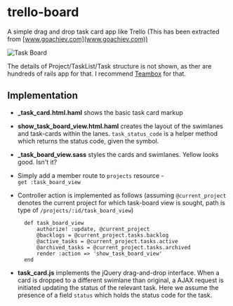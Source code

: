trello-board
============

A simple drag and drop task card app like Trello (This has been extracted from [www.goachiev.com](www.goachiev.com))

![Task Board](https://dl.dropbox.com/u/27153018/trello-board-1.png)

The details of Project/TaskList/Task structure is not shown, as ther are hundreds of rails app for that. I recommend [Teambox](https://github.com/teambox/teambox) for that. 

Implementation
--

- **_task_card.html.haml** shows the basic task card markup
- **show_task_board_view.html.haml** creates the layout of the swimlanes and task-cards within the lanes. `task_status_code` is a helper method which returns the status code, given the symbol.
- **_task_board_view.sass** styles the cards and swimlanes. Yellow looks good. Isn't it?
- Simply add a member route to `projects` resource -
    <br>
    `get :task_board_view`
- Controller action is implemented as follows (assuming `@current_project` denotes the current project for which task-board view is sought, path is type of `/projects/:id/task_board_view`)

        def task_board_view
            authorize! :update, @current_project
            @backlogs = @current_project.tasks.backlog
            @active_tasks = @current_project.tasks.active
            @archived_tasks = @current_project.tasks.archived
            render :action => 'show_task_board_view'
        end
- **task_card.js** implements the jQuery drag-and-drop interface. When a card is dropped to a different swimlane than original, a AJAX request is initiated updating the status of the relevant task. Here we assume the presence of a field `status` which holds the status code for the task.
